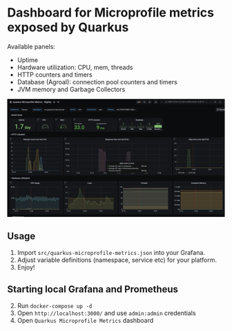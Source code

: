 # Dashboard for Microprofile metrics exposed by Quarkus

Available panels:
- Uptime
- Hardware utilization: CPU, mem, threads
- HTTP counters and timers
- Database (Agroal): connection pool counters and timers
- JVM memory and Garbage Collectors

![Grafana Dashboard screenshot](screenshot.png)

## Usage
1. Import `src/quarkus-microprofile-metrics.json` into your Grafana.
2. Adjust variable definitions (namespace, service etc) for your platform.
3. Enjoy!

## Starting local Grafana and Prometheus
2. Run `docker-compose up -d`
3. Open `http://localhost:3000/` and use `admin:admin` credentials
4. Open `Quarkus Microprofile Metrics` dashboard